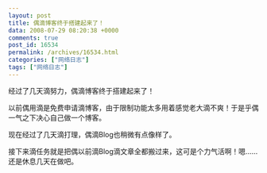 ```yaml
---
layout: post
title: 偶滴博客终于搭建起来了！
data: 2008-07-29 08:20:38 +0000
comments: true
post_id: 16534
permalink: /archives/16534.html
categories: ["网络日志"]
tags: ["网络日志"]
---
```


经过了几天滴努力，偶滴博客终于搭建起来了！

以前偶用滴是免费申请滴博客，由于限制功能太多用着感觉老大滴不爽！于是乎偶一气之下决心自己做一个博客。

现在经过了几天滴打理，偶滴Blog也稍微有点像样了。

接下来滴任务就是把偶以前滴Blog滴文章全都搬过来，这可是个力气活啊！嗯……还是休息几天在做吧。
